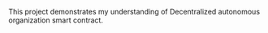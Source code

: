 This project demonstrates my understanding of Decentralized autonomous organization smart contract.
